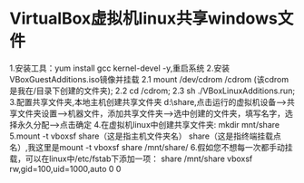 # VirtualBox虚拟机linux共享windows文件
  1.安装工具：yum install gcc kernel-devel -y,重启系统
  2.安装 VBoxGuestAdditions.iso镜像并挂载
    2.1 mount /dev/cdrom /cdrom (该cdrom是我在/目录下创建的文件夹);
    2.2 cd /cdrom; 
    2.3 sh ./VBoxLinuxAdditions.run;
  3.配置共享文件夹,本地主机创建共享文件夹 d:\share,点击运行的虚拟机设备——>共享文件夹设置——>机器文件，添加共享文件夹——>选中创建的文件夹，填写名字，选择永久分配——>点击确定
  4.在虚拟机linux中创建共享文件夹: mkdir mnt/share
  5.mount -t vboxsf share（这是指主机文件夹名） share（这是指终端挂载点名）,我这里是mount -t vboxsf share /mnt/share/
  6.假如您不想每一次都手动挂载，可以在linux中/etc/fstab下添加一项： share /mnt/share vboxsf rw,gid=100,uid=1000,auto 0 0
